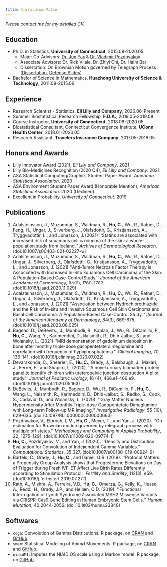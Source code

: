 ```yaml
---
title: Curriculum Vitae
---
```


*Please contact me for my detailed CV.*

## Education
* Ph.D. in Statistics, **University of Connecticut**, 2015.08-2020.05
  * Major Co-Advisors: [<ins>Dr. Jun Yan</ins>](http://merlot.stat.uconn.edu/~jyan/) & [<ins>Dr. Vladimir Pozdnyakov</ins>](http://merlot.stat.uconn.edu/~boba/)
  * Associate Advisors: Dr. Rick Vitale, Dr. Zhiyi Chi, Dr. Haim Bar 
  * Dissertation: On Brownian Motion governed by Telegraph Process ([<ins>Dissertation</ins>](https://opencommons.uconn.edu/cgi/viewcontent.cgi?article=8728&context=dissertations), [<ins>Defense Slides</ins>](dissertation_slides.pdf))
* Bachelor of Science in Mathematics, **Huazhong University of Science & Technology**, 2011.09-2015.06

## Experience
* Research Scientist - Statistics, **Eli Lilly and Company**, 2020.06-Present
* Summer Biostatistical Research Fellowship, **F.D.A.**, 2019.05-2019.08
* Course Instructor, **University of Connecticut**, 2018.08-2020.05
* Biostatistical Consultant, Connecticut Convergence Institute, **UConn Health Center**, 2018.01-2020.05
* Research Assistant, **Travelers Insurance Company**, 2017.05-2018.05

## Honors and Awards
* Lilly Innovator Award (2021), *Eli Lilly and Company*. 2021
* Lilly Bio-Medicines Recognition (2020 Q4), *Eli Lilly and Company*. 2021
* ASA Statistical Computing/Graphics Student Paper Award, *American Statistical Association*. 2020
* ASA Environment Student Paper Award (Honorable Mention), *American Statistical Association*. 2020 (Declined)
* Excellent in Probability, *University of Connecticut*. 2019

## Publications
1. Adalsteinsson, J., Muzumdar, S., Waldman, R., **Hu, C.**, Wu, R., Ratner, D., Feng, H., Ungar, J., Silverberg, J., Olafsdottir, G., Kristjansson, A., Tryggvadottir, L., and Jonasson, J. (2021) ''Statins are associated with increased risk of squamous cell carcinoma of the skin: a whole-population study from Iceland.'' *Archives of Dermatological Research*. (doi:10.1007/s00403-021-02227-w)
1. Adalsteinsson, J., Muzumdar, S., Waldman, R., **Hu, C.**, Wu, R., Ratner, D., Ungar, J., Silverberg, J., Olafsdottir, G., Kristjansson, A., Tryggvadottir, L., and Jonasson, J. (2021) ''Anti-Tumor Necrosis Factor Therapy is Associated with Increased In-Situ Squamous Cell Carcinoma of the Skin: A Population-Based Case-Control Study.'' *Journal of the American Academy of Dermatology*, 84(6), 1760-1762. (doi:10.1016/j.jaad.2020.11.029)
1. Adalsteinsson, J., Muzumdar, S., Waldman, R., **Hu, C.**, Wu, R., Ratner, D., Ungar, J., Silverberg, J., Olafsdottir, G., Kristjansson, A., Tryggvadottir, L., and Jonasson, J. (2021) ''Association between Hydrochlorothiazide and the Risk of In-situ and Invasive Squamous Cell Skin Carcinoma and Basal Cell Carcinoma: A Population-Based Case-Control Study.'' *Journal of the American Academy of Dermatology*, 84(3), 669-675. (doi:10.1016/j.jaad.2020.08.025)
1. Bageac, D., DeBevits., J., Munbodh, R., Kaplan, J., Wu, R., DiCamillo, P., **Hu, C.**, Wang, Y., Karimeddini, D., Naismith, R., Dhib-Jalbut, S., and Wolansky, L. (2021) ''MRI demonstration of gadolinium deposition in bone after monthly triple-dose gadopentetate dimeglumine and correlation with frequency of hypophosphatemia.'' *Clinical Imaging*, 70, 136-141. (doi:10.1016/j.clinimag.2020.07.022)
1. Devarakonda, C., Shearier, E., **Hu, C.**, Grady, J., Balsbaugh, J., Makari, J., Ferrer, F., and Shapiro, L. (2020). ''A novel urinary biomarker protein panel to identify children with ureteropelvic junction obstruction A pilot study.'' *Journal of Pediatric Urology*, 16 (4), 466.e1-466.e9. (doi:10.1016/j.jpurol.2020.05.163)
1. DeBevits, J., Munbodh, R., Bageac, D., Wu, R., DiCamillo, P., **Hu, C.**, Wang, L., Naismith, R., Karimeddini, D., Dhib-Jalbut, S., Redko, S., Cook, S., Cadavid, D., and Wolansky, L. (2020). ''Gray Matter Nucleus Hyperintensity After Monthly Triple-dose Gadopentetate Dimeglumine with Long-term Follow-up MR Imaging.'' *Investigative Radiology*, 55 (10), 629-635. (doi:10.1097/RLI.0000000000000663)
1. Pozdnyakov, V., Elbroch, L.M., **Hu, C.**, Meyer, T., and Yan, J. (2020). ''On estimation for Brownian motion governed by telegraph process with multiple off states.'' *Methodology and Computing in Applied Probability*, 22, 1275–1291. (doi:10.1007/s11009-020-09774-1)
1. **Hu, C.**, Pozdnyakov, V., and Yan, J. (2020). ''Density and Distribution Evaluation for Convolution of Independent Gamma Variables.'' *Computational Statistics*, 35:327. (doi:10.1007/s00180-019-00924-9)
1. Bartels, C., Grady, J., **Hu, C.**, and Daniel, G.R. (2019). ''Protocol Matters: a Propensity Group Analysis shows that Progesterone Elevations on Day of Trigger during Fresh IVF-ET Affect Live Birth Rates Differently according to Stimulation Protocol.'' *Fertility and Sterility*, 112(3), e59. (doi:10.1016/j.fertnstert.2019.07.277)
1. Rath, A., Mishra, A., Ferreira, V.D., **Hu, C.**, Omerza, G., Kelly, K., Hesse, A., Reddi, H., Grady, J.P., and Heinen, C.D. (2019). ''Functional Interrogation of Lynch Syndrome Associated MSH2 Missense Variants via CRISPR-Cas9 Gene Editing in Human Embryonic Stem Cells.'' *Human Mutation*, 40:2044-2056. (doi:10.1002/humu.23848)

## Softwares
* `coga`: Convolution of Gamma Distributions. R package, on [<ins>CRAN</ins>](https://CRAN.R-project.org/package=coga) and [<ins>GitHub</ins>](https://github.com/ChaoranHu/coga).
* `smam`: Statistical Modeling of Animal Movements. R package, on [<ins>CRAN</ins>](https://CRAN.R-project.org/package=smam) and [<ins>GitHub</ins>](https://github.com/ChaoranHu/smam).
* `niaidMI`: Imputes the NIAID OS scale using a Markov model. R package, on [<ins>GitHub</ins>](https://github.com/huchaoran-lilly/niaidMI).

